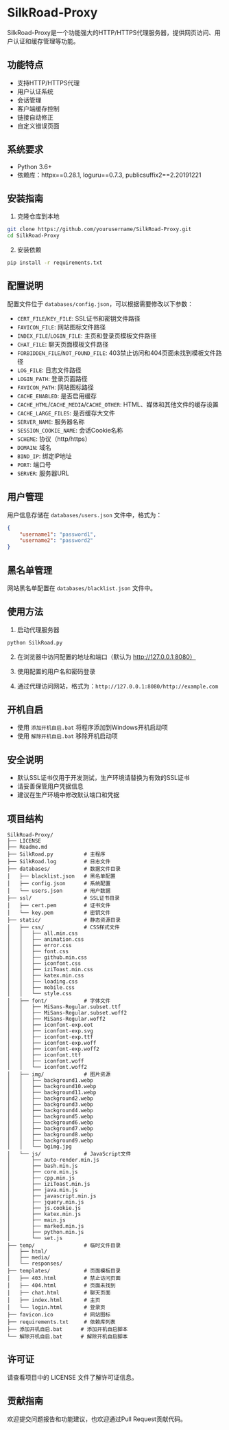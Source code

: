 # SilkRoad-Proxy

SilkRoad-Proxy是一个功能强大的HTTP/HTTPS代理服务器，提供网页访问、用户认证和缓存管理等功能。

## 功能特点

- 支持HTTP/HTTPS代理
- 用户认证系统
- 会话管理
- 客户端缓存控制
- 链接自动修正
- 自定义错误页面

## 系统要求

- Python 3.6+
- 依赖库：httpx==0.28.1, loguru==0.7.3, publicsuffix2==2.20191221

## 安装指南

1. 克隆仓库到本地

```bash
git clone https://github.com/yourusername/SilkRoad-Proxy.git
cd SilkRoad-Proxy
```

2. 安装依赖

```bash
pip install -r requirements.txt
```

## 配置说明

配置文件位于 `databases/config.json`，可以根据需要修改以下参数：

- `CERT_FILE`/`KEY_FILE`: SSL证书和密钥文件路径
- `FAVICON_FILE`: 网站图标文件路径
- `INDEX_FILE`/`LOGIN_FILE`: 主页和登录页模板文件路径
- `CHAT_FILE`: 聊天页面模板文件路径
- `FORBIDDEN_FILE`/`NOT_FOUND_FILE`: 403禁止访问和404页面未找到模板文件路径
- `LOG_FILE`: 日志文件路径
- `LOGIN_PATH`: 登录页面路径
- `FAVICON_PATH`: 网站图标路径
- `CACHE_ENABLED`: 是否启用缓存
- `CACHE_HTML`/`CACHE_MEDIA`/`CACHE_OTHER`: HTML、媒体和其他文件的缓存设置
- `CACHE_LARGE_FILES`: 是否缓存大文件
- `SERVER_NAME`: 服务器名称
- `SESSION_COOKIE_NAME`: 会话Cookie名称
- `SCHEME`: 协议（http/https）
- `DOMAIN`: 域名
- `BIND_IP`: 绑定IP地址
- `PORT`: 端口号
- `SERVER`: 服务器URL

## 用户管理

用户信息存储在 `databases/users.json` 文件中，格式为：

```json
{
    "username1": "password1",
    "username2": "password2"
}
```

## 黑名单管理

网站黑名单配置在 `databases/blacklist.json` 文件中。

## 使用方法

1. 启动代理服务器

```bash
python SilkRoad.py
```

2. 在浏览器中访问配置的地址和端口（默认为 http://127.0.0.1:8080）

3. 使用配置的用户名和密码登录

4. 通过代理访问网站，格式为：`http://127.0.0.1:8080/http://example.com`

## 开机自启

- 使用 `添加开机自启.bat` 将程序添加到Windows开机启动项
- 使用 `解除开机自启.bat` 移除开机启动项

## 安全说明

- 默认SSL证书仅用于开发测试，生产环境请替换为有效的SSL证书
- 请妥善保管用户凭据信息
- 建议在生产环境中修改默认端口和凭据

## 项目结构

```
SilkRoad-Proxy/
├── LICENSE
├── Readme.md
├── SilkRoad.py          # 主程序
├── SilkRoad.log         # 日志文件
├── databases/           # 数据文件目录
│   ├── blacklist.json   # 黑名单配置
│   ├── config.json      # 系统配置
│   └── users.json       # 用户数据
├── ssl/                 # SSL证书目录
│   ├── cert.pem         # 证书文件
│   └── key.pem          # 密钥文件
├── static/              # 静态资源目录
│   ├── css/             # CSS样式文件
│   │   ├── all.min.css
│   │   ├── animation.css
│   │   ├── error.css
│   │   ├── font.css
│   │   ├── github.min.css
│   │   ├── iconfont.css
│   │   ├── iziToast.min.css
│   │   ├── katex.min.css
│   │   ├── loading.css
│   │   ├── mobile.css
│   │   └── style.css
│   ├── font/            # 字体文件
│   │   ├── MiSans-Regular.subset.ttf
│   │   ├── MiSans-Regular.subset.woff2
│   │   ├── MiSans-Regular.woff2
│   │   ├── iconfont-exp.eot
│   │   ├── iconfont-exp.svg
│   │   ├── iconfont-exp.ttf
│   │   ├── iconfont-exp.woff
│   │   ├── iconfont-exp.woff2
│   │   ├── iconfont.ttf
│   │   ├── iconfont.woff
│   │   └── iconfont.woff2
│   ├── img/             # 图片资源
│   │   ├── background1.webp
│   │   ├── background10.webp
│   │   ├── background11.webp
│   │   ├── background2.webp
│   │   ├── background3.webp
│   │   ├── background4.webp
│   │   ├── background5.webp
│   │   ├── background6.webp
│   │   ├── background7.webp
│   │   ├── background8.webp
│   │   ├── background9.webp
│   │   └── bgimg.jpg
│   └── js/              # JavaScript文件
│       ├── auto-render.min.js
│       ├── bash.min.js
│       ├── core.min.js
│       ├── cpp.min.js
│       ├── iziToast.min.js
│       ├── java.min.js
│       ├── javascript.min.js
│       ├── jquery.min.js
│       ├── js.cookie.js
│       ├── katex.min.js
│       ├── main.js
│       ├── marked.min.js
│       ├── python.min.js
│       └── set.js
├── temp/                # 临时文件目录
│   ├── html/
│   ├── media/
│   └── responses/
├── templates/           # 页面模板目录
│   ├── 403.html         # 禁止访问页面
│   ├── 404.html         # 页面未找到
│   ├── chat.html        # 聊天页面
│   ├── index.html       # 主页
│   └── login.html       # 登录页
├── favicon.ico          # 网站图标
├── requirements.txt     # 依赖库列表
├── 添加开机自启.bat      # 添加开机自启脚本
└── 解除开机自启.bat      # 解除开机自启脚本
```

## 许可证

请查看项目中的 LICENSE 文件了解许可证信息。

## 贡献指南

欢迎提交问题报告和功能建议，也欢迎通过Pull Request贡献代码。